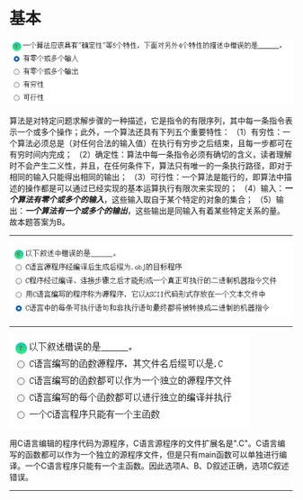 # 基本

![image-20220418230058019](%E9%80%89%E6%8B%A9%E9%A2%98%E5%A4%8D%E4%B9%A0.assets/image-20220418230058019.png)

算法是对特定问题求解步骤的一种描述，它是指令的有限序列，其中每一条指令表示一个或多个操作；此外，一个算法还具有下列五个重要特性：
    （1）有穷性：一个算法必须总是（对任何合法的输入值）在执行有穷步之后结束，且每一步都可在有穷时间内完成；
    （2）确定性：算法中每一条指令必须有确切的含义，读者理解时不会产生二义性，并且，在任何条件下，算法只有唯一的一条执行路径，即对于相同的输入只能得出相同的输出；
    （3）可行性：一个算法是能行的，即算法中描述的操作都是可以通过已经实现的基本运算执行有限次来实现的；
    （4）输入：***一个算法有零个或多个的输入***，这些输入取自于某个特定的对象的集合；
    （5）输出：***一个算法有一个或多个的输出***，这些输出是同输入有着某些特定关系的量。
    故本题答案为B。

------

![image-20220418230342186](%E9%80%89%E6%8B%A9%E9%A2%98%E5%A4%8D%E4%B9%A0.assets/image-20220418230342186.png)



-------

![image-20220418230807790](%E9%80%89%E6%8B%A9%E9%A2%98%E5%A4%8D%E4%B9%A0.assets/image-20220418230807790.png)

 用C语言编辑的程序代码为源程序，C语言源程序的文件扩展名是".C"。C语言编写的函数都可以作为一个独立的源程序文件，但是只有main函数可以单独进行编译。一个C语言程序只能有一个主函数。因此选项A、B、D叙述正确，选项C叙述错误。

-------


